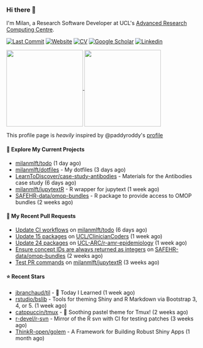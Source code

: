 ### Hi there 👋

I'm Milan, a Research Software Developer at UCL's [Advanced Research Computing
Centre](https://www.ucl.ac.uk/advanced-research-computing/advanced-research-computing-centre).

[![Last Commit](https://img.shields.io/github/last-commit/milanmlft/milanmlft?label=updated)](https://github.com/milanmlft)
[![Website](https://img.shields.io/badge/GitHub%20Pages-222?logo=githubpages&logoColor=fff&style=for-the-badge&style=flat)](https://milanmlft.dev)
[![CV](https://img.shields.io/badge/CV-PDF-pink.svg)](https://milanmlft.netlify.app/uploads/resume.pdf)
[![Google Scholar](https://img.shields.io/badge/Google%20Scholar-4285F4?logo=googlescholar&logoColor=fff&style=for-the-badge&style=flat)](https://scholar.google.com/citations?user=LwW40HQAAAAJ&hl=en)
[![Linkedin](https://img.shields.io/badge/LinkedIn-0A66C2?logo=linkedin&logoColor=fff&style=for-the-badge&style=flat)](http://www.linkedin.com/in/milan-malfait)


<a href="https://github.com/milanmlft/milanmlft#gh-dark-mode-only">
  <img height=200 align="center" src="https://github-readme-stats-paddyroddy.vercel.app/api?username=milanmlft&disable_animations=true&hide_border=true&hide_title=true&include_all_commits=true&rank_icon=github&show=prs_merged,reviews&show_icons=true&theme=tokyonight" />
</a>


<a href="https://github.com/milanmlft/milanmlft#gh-light-mode-only">
  <img height=200 align="center" src="https://github-readme-stats-paddyroddy.vercel.app/api?username=milanmlft&disable_animations=true&hide_border=true&hide_title=true&include_all_commits=true&rank_icon=github&show=prs_merged,reviews&show_icons=true&theme=default" />
</a>

This profile page is _heavily_ inspired by @paddyroddy's [profile](https://github.com/paddyroddy/paddyroddy)

#### 👷 Explore My Current Projects

- [milanmlft/todo](https://github.com/milanmlft/todo)
  (1 day ago)
- [milanmlft/dotfiles](https://github.com/milanmlft/dotfiles) - My dotfiles
  (3 days ago)
- [LearnToDiscover/case-study-antibodies](https://github.com/LearnToDiscover/case-study-antibodies) - Materials for the Antibodies case study
  (6 days ago)
- [milanmlft/jupytextR](https://github.com/milanmlft/jupytextR) - R wrapper for jupytext
  (1 week ago)
- [SAFEHR-data/omop-bundles](https://github.com/SAFEHR-data/omop-bundles) - R package to provide access to OMOP bundles
  (2 weeks ago)

#### 🔨 My Recent Pull Requests

- [Update CI workflows](https://github.com/milanmlft/todo/pull/2) on [milanmlft/todo](https://github.com/milanmlft/todo)
  (6 days ago)
- [Update 15 packages](https://github.com/UCL/ClinicianCoders/pull/49) on [UCL/ClinicianCoders](https://github.com/UCL/ClinicianCoders)
  (1 week ago)
- [Update 24 packages](https://github.com/UCL-ARC/r-amr-epidemiology/pull/32) on [UCL-ARC/r-amr-epidemiology](https://github.com/UCL-ARC/r-amr-epidemiology)
  (1 week ago)
- [Ensure concept IDs are always returned as integers](https://github.com/SAFEHR-data/omop-bundles/pull/21) on [SAFEHR-data/omop-bundles](https://github.com/SAFEHR-data/omop-bundles)
  (2 weeks ago)
- [Test PR commands](https://github.com/milanmlft/jupytextR/pull/32) on [milanmlft/jupytextR](https://github.com/milanmlft/jupytextR)
  (3 weeks ago)

#### ⭐ Recent Stars

- [jbranchaud/til](https://github.com/jbranchaud/til) - :memo: Today I Learned
  (1 week ago)
- [rstudio/bslib](https://github.com/rstudio/bslib) - Tools for theming Shiny and R Markdown via Bootstrap 3, 4, or 5.
  (1 week ago)
- [catppuccin/tmux](https://github.com/catppuccin/tmux) - 💽 Soothing pastel theme for Tmux!
  (2 weeks ago)
- [r-devel/r-svn](https://github.com/r-devel/r-svn) - Mirror of the R svn with CI for testing patches
  (3 weeks ago)
- [ThinkR-open/golem](https://github.com/ThinkR-open/golem) - A Framework for Building Robust Shiny Apps 
  (1 month ago)
